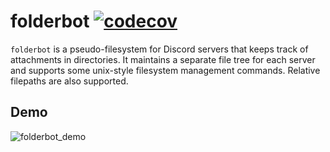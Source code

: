 # folderbot [![codecov](https://codecov.io/gh/jayathungek/discord-folderbot/branch/main/graph/badge.svg?token=CAX3E2XWB1)](https://codecov.io/gh/jayathungek/discord-folderbot)

`folderbot` is a pseudo-filesystem for Discord servers that keeps track of attachments in directories. It maintains a separate file tree for each server and supports some unix-style filesystem management commands. Relative filepaths are also supported.

## Demo

![folderbot_demo](img/folderbot_demo.gif)